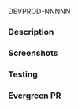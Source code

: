 DEVPROD-NNNNN
<!-- Does this PR have a minor or major SemVer version change? Include [minor] or [major] in the title ☝️ Check out the versioning guideline [here](https://docs.google.com/document/d/1KxK2-JhKiHg7ydoEJN6rAf63k94KE_5-DqlYBj48pig/edit?tab=t.0#heading=h.70z2y1glupqo). -->
<!-- Does this PR need a 🔵Spruce or 🟢Parsley label? Add it in the sidebar 👉 -->

### Description
<!-- add description, context, thought process, etc -->

### Screenshots
<!-- add screenshots of visible changes -->

### Testing
<!-- add a description of how you tested it -->

<!-- Have you have updated the analytics documentation if necessary?  
https://docs.google.com/spreadsheets/d/1s4_nq8ZiphXp5Uq_-9HT6GPqz-KOyaq6HuvmXYaSNzg/edit?usp=sharing -->

### Evergreen PR
<!-- link to a corresponding Evergreen PR if applicable -->
